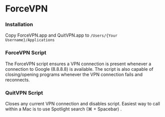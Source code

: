 # ForceVPN
### Installation
Copy ForceVPN.app and QuitVPN.app to `/Users/{Your Username}/Applications`
### ForceVPN Script

The ForceVPN script ensures a VPN connection is present whenever a connection to Google (8.8.8.8) is available.
The script is also capable of closing/opening programs whenever the VPN connection fails and reconnects.

### QuitVPN Script
Closes any current VPN connection and disables script. Easiest way to call within a Mac is to use Spotlight search (⌘ +  Spacebar) .

